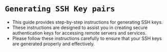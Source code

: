 # `Generating SSH Key pairs`
- This guide provides step-by-step instructions for generating SSH keys.
- These instructions are designed to assist you in creating secure authentication keys for accessing remote servers and services.
- Please follow these instructions carefully to ensure that your SSH keys are generated properly and effectively.
